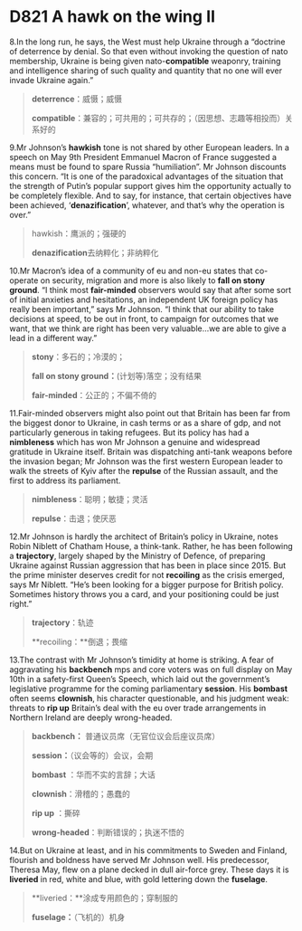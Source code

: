# D821 A hawk on the wing II
8.In the long run, he says, the West must help Ukraine through a “doctrine of deterrence by denial. So that even without invoking the question of nato membership, Ukraine is being given nato-**compatible** weaponry, training and intelligence sharing of such quality and quantity that no one will ever invade Ukraine again.”

> **deterrence**：威慑；威慑
 > 
> **compatible**：兼容的；可共用的；可共存的；（因思想、志趣等相投而）关系好的
 > 

9.Mr Johnson’s **hawkish** tone is not shared by other European leaders. In a speech on May 9th President Emmanuel Macron of France suggested a means must be found to spare Russia “humiliation”. Mr Johnson discounts this concern. “It is one of the paradoxical advantages of the situation that the strength of Putin’s popular support gives him the opportunity actually to be completely flexible. And to say, for instance, that certain objectives have been achieved, ‘**denazification**’, whatever, and that’s why the operation is over.”

> hawkish：鹰派的；强硬的
 > 
> **denazification**去纳粹化；非纳粹化
 > 

10.Mr Macron’s idea of a community of eu and non-eu states that co-operate on security, migration and more is also likely to **fall on stony ground**. “I think most **fair-minded** observers would say that after some sort of initial anxieties and hesitations, an independent UK foreign policy has really been important,” says Mr Johnson. “I think that our ability to take decisions at speed, to be out in front, to campaign for outcomes that we want, that we think are right has been very valuable…we are able to give a lead in a different way.”

> **stony**：多石的；冷漠的；
 > 
> **fall on stony ground：**(计划等)落空；没有结果
 > 
> **fair-minded**：公正的；不偏不倚的
 > 

11.Fair-minded observers might also point out that Britain has been far from the biggest donor to Ukraine, in cash terms or as a share of gdp, and not particularly generous in taking refugees. But its policy has had a **nimbleness** which has won Mr Johnson a genuine and widespread gratitude in Ukraine itself. Britain was dispatching anti-tank weapons before the invasion began; Mr Johnson was the first western European leader to walk the streets of Kyiv after the **repulse** of the Russian assault, and the first to address its parliament.

> **nimbleness**：聪明；敏捷；灵活
 > 
> **repulse**：击退；使厌恶
 > 

12.Mr Johnson is hardly the architect of Britain’s policy in Ukraine, notes Robin Niblett of Chatham House, a think-tank. Rather, he has been following a **trajectory**, largely shaped by the Ministry of Defence, of preparing Ukraine against Russian aggression that has been in place since 2015. But the prime minister deserves credit for not **recoiling** as the crisis emerged, says Mr Niblett. “He’s been looking for a bigger purpose for British policy. Sometimes history throws you a card, and your positioning could be just right.”

> **trajectory**：轨迹
 > 
> **recoiling：**倒退；畏缩
 > 

13.The contrast with Mr Johnson’s timidity at home is striking. A fear of aggravating his **backbench** mps and core voters was on full display on May 10th in a safety-first Queen’s Speech, which laid out the government’s legislative programme for the coming parliamentary **session**. His **bombast** often seems **clownish**, his character questionable, and his judgment weak: threats to **rip up** Britain’s deal with the eu over trade arrangements in Northern Ireland are deeply wrong-headed.

> **backbench：** 普通议员席（无官位议会后座议员席）
 > 
> **session：**（议会等的）会议，会期
 > 
> **bombast** ：华而不实的言辞；大话
 > 
> **clownish**：滑稽的；愚蠢的
 > 
> **rip up** ：撕碎
 > 
> **wrong-headed**：判断错误的；执迷不悟的
 > 

14.But on Ukraine at least, and in his commitments to Sweden and Finland, flourish and boldness have served Mr Johnson well. His predecessor, Theresa May, flew on a plane decked in dull air-force grey. These days it is **liveried** in red, white and blue, with gold lettering down the **fuselage**.

> **liveried：**涂成专用颜色的；穿制服的
 > 
> **fuselage：**（飞机的）机身
 > 

